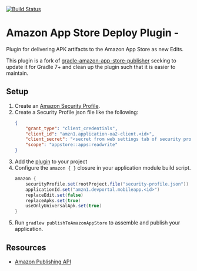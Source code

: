 [![Build Status](https://app.bitrise.io/app/3ce7e2239b1826d3/status.svg?token=O5wm3Ldl0PISWns-Uc0I7w&branch=master)](https://app.bitrise.io/app/3ce7e2239b1826d3)  

# Amazon App Store Deploy Plugin -
Plugin for delivering APK artifacts to the Amazon App Store as new Edits.

This plugin is a fork of [gradle-amazon-app-store-publisher](https://github.com/BrantApps/gradle-amazon-app-store-publisher) seeking to update it for Gradle 7+ and clean up the plugin such that it is easier to maintain.

## Setup
1. Create an [Amazon Security Profile](https://developer.amazon.com/docs/app-submission-api/auth.html).
2. Create a Security Profile json file like the following:
      ```json
      {
          "grant_type": "client_credentials",
          "client_id": "amzn1.application-oa2-client.<id>",
          "client_secret": "<secret from web settings tab of security profile>",
          "scope": "appstore::apps:readwrite"
      }
      ```
3. Add the [plugin](https://plugins.gradle.org/plugin/com.angel.amazon-app-store-publisher) to your project 
4. Configure the `amazon { }` closure in your application module build script.
    ```groovy
    amazon {
        securityProfile.set(rootProject.file("security-profile.json"))
        applicationId.set("amzn1.devportal.mobileapp.<id>")
        replaceEdit.set(false)
        replaceApks.set(true)
        useOnlyUniversalApk.set(true)
    }
    ```
5. Run `gradlew publishToAmazonAppStore` to assemble and publish your application.

## Resources
 * [Amazon Publishing API](https://developer.amazon.com/docs/app-submission-api/overview.html)
